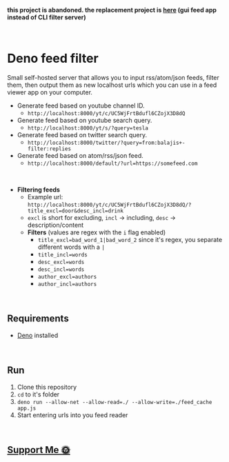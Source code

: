 <b>this project is abandoned. the replacement project is [here](https://github.com/nogira/tiny-feed) (gui feed app instead of CLI filter server)</b>

<br>

# Deno feed filter

Small self-hosted server that allows you to input rss/atom/json feeds, filter them, then output them as new localhost urls which you can use in a feed viewer app on your computer.
<br>

- Generate feed based on youtube channel ID.
  - `http://localhost:8000/yt/c/UC5WjFrtBdufl6CZojX3D8dQ`
- Generate feed based on youtube search query.
  - `http://localhost:8000/yt/s/?query=tesla`
- Generate feed based on twitter search query.
  - `http://localhost:8000/twitter/?query=from:balajis+-filter:replies`
- Generate feed based on atom/rss/json feed.
  - `http://localhost:8000/default/?url=https://somefeed.com`
<br>

- **Filtering feeds**
  - Example url: `http://localhost:8000/yt/c/UC5WjFrtBdufl6CZojX3D8dQ/?title_excl=door&desc_incl=drink`
  - `excl` is short for excluding, `incl` -> including, `desc` -> description/content
  - **Filters** (values are regex with the `i` flag enabled)
    - `title_excl=bad_word_1|bad_word_2` since it's regex, you separate different words with a `|`
    - `title_incl=words`
    - `desc_excl=words`
    - `desc_incl=words`
    - `author_excl=authors`
    - `author_incl=authors`
<br>

## Requirements

- [Deno](https://github.com/denoland/deno) installed
<br>

## Run

1. Clone this repository
2. `cd` to it's folder
3. `deno run --allow-net --allow-read=./ --allow-write=./feed_cache app.js`
4. Start entering urls into you feed reader

<br>

<h2>
  <a href="https://nogira.github.io/generate/donate.html" ><b>Support Me 🌞</b></a>
</h2>
